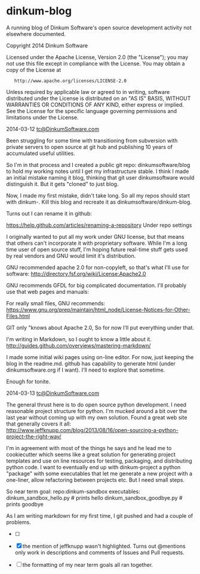 dinkum-blog
====

A running blog of Dinkum Software's open source development activity not elsewhere documented.

Copyright 2014 Dinkum Software

   Licensed under the Apache License, Version 2.0 (the "License");
   you may not use this file except in compliance with the License.
   You may obtain a copy of the License at

       http://www.apache.org/licenses/LICENSE-2.0

   Unless required by applicable law or agreed to in writing, software
   distributed under the License is distributed on an "AS IS" BASIS,
   WITHOUT WARRANTIES OR CONDITIONS OF ANY KIND, either express or implied.
   See the License for the specific language governing permissions and
   limitations under the License.

2014-03-12 tc@DinkumSoftware.com 

Been struggling for some time with transitioning from subversion with private
servers to open source at git hub and publishing 10 years of accumulated useful
utilities.

So I'm in that process and I created a public git repo: dinkumsoftware/blog to
hold my working notes until I get my infrastructure stable.  I think I made
an initial mistake naming it blog, thinking that git user dinkumsoftware would
distinguish it.  But it gets "cloned" to just blog.

Now, I made my first mistake, didn't take long.
So all my repos should start with dinkum-.  Kill this blog and recreate it
as dinkumsoftware/dinkum-blog.

Turns out I can rename it in github:

https://help.github.com/articles/renaming-a-repository
Under repo settings


I originally wanted to put all my work under GNU license, but that means
that others can't incorporate it with proprietary software.  While I'm
a long time user of open source stuff, I'm hoping future real-time stuff
gets used by real vendors and GNU would limit it's distribution.

GNU recommended apache 2.0 for non-copyleft, so that's what I'll use for
software:
http://directory.fsf.org/wiki/License:Apache2.0

GNU recommends GFDL for big complicated documentation.
I'll probably use that web pages and manuals:

For really small files, GNU recommends:
https://www.gnu.org/prep/maintain/html_node/License-Notices-for-Other-Files.html

GIT only "knows about Apache 2.0, So for now I'll put everything under that.

I'm writing in Markdown, so I ought to know a little about it.
http://guides.github.com/overviews/mastering-markdown/

I made some initial wiki pages using on-line editor.
For now, just keeping the blog in the readme.md.  github has capability to
generate html (under dinkumsoftware.org if I want).  I'll need to explore that
sometime.

Enough for tonite.

2014-03-13 tc@DinkumSoftware.com 

The general thrust here is to do open source python development.  I need
reasonable project structure for python.  I'm mucked around a bit over the
last year without coming up with my own solution.  Found a great web site
that generally covers it all:
http://www.jeffknupp.com/blog/2013/08/16/open-sourcing-a-python-project-the-right-way/

I'm in agreement with most of the things he says and he lead me to cookiecutter which
seems like a great solution for generating project templates and use on line resources
for testing, packaging, and distributing python code.  I want to eventually end up with
dinkum-project a python "package" with some executables that let me generate a new project
with a one-liner, allow refactoring between projects etc.  But I need small steps.

So near term goal:
   repo:dinkum-sandbox
      executables: dinkum_sandbox_hello.py      # prints hello
                   dinkum_sandbox_goodbye.py    # prints goodbye

As I am writing markdown for my first time, I git pushed and had a couple of problems.
   - [ ] <todo>
   - [x] the mention of jeffknupp wasn't highlighted.
         Turns out @mentions only work in descriptions and comments of
         Issues and Pull requests.
   - [ ] the formatting of my near term goals all ran together.



